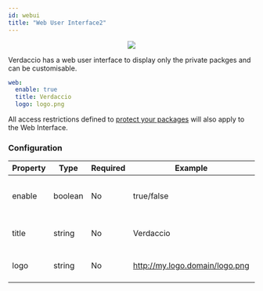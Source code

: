 ```yaml
---
id: webui
title: "Web User Interface2"
---
```


<p align="center"><img src="https://github.com/verdaccio/verdaccio/blob/master/assets/gif/verdaccio_big_30.gif?raw=true"></p>

Verdaccio has a web user interface to display only the private packges and can be customisable.

```yaml
web:
  enable: true
  title: Verdaccio
  logo: logo.png
```

All access restrictions defined to [protect your packages](protect-your-dependencies.md) will also apply to the Web Interface.

### Configuration

Property | Type | Required | Example | Support | Description
--- | --- | --- | --- | --- | ---
enable | boolean | No | true/false | all | allow to display the web interface
title | string | No | Verdaccio | all | HTML head title description
logo | string | No | http://my.logo.domain/logo.png | all | a URI where logo is located
